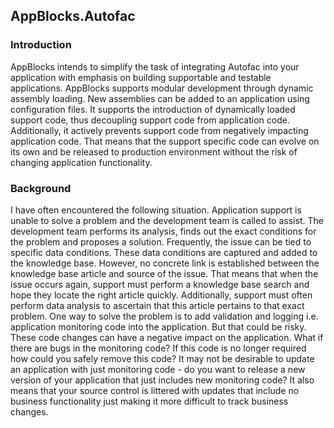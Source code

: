 ## AppBlocks.Autofac

### Introduction
AppBlocks intends to simplify the task of integrating Autofac into your application with emphasis on building supportable and testable applications. AppBlocks supports modular development through dynamic assembly loading. New assemblies can be added to an application using configuration files. It supports the introduction of dynamically loaded support code, thus decoupling support code from application code. Additionally, it actively prevents support code from negatively impacting application code. That means that the support specific code can evolve on its own and be released to production environment without the risk of changing application functionality. 

### Background
I have often encountered the following situation. Application support is unable to solve a problem and the development team is called to assist. The development team performs its analysis, finds out the exact conditions for the problem and proposes a solution. Frequently, the issue can be tied to specific data conditions. These data conditions are captured and added to the knowledge base. However, no concrete link is established between the knowledge base article and source of the issue. That means that when the issue occurs again, support must perform a knowledge base search and hope they locate the right article quickly. Additionally, support must often perform data analysis to ascertain that this article pertains to that exact problem. 
One way to solve the problem is to add validation and logging i.e. application monitoring code into the application. But that could be risky. These code changes can have a negative impact on the application. What if there are bugs in the monitoring code? If this code is no longer required how could you safely remove this code? It may not be desirable to update an application with just monitoring code - do you want to release a new version of your application that just includes new monitoring code? It also means that your source control is littered with updates that include no business functionality just making it more difficult to track business changes.
